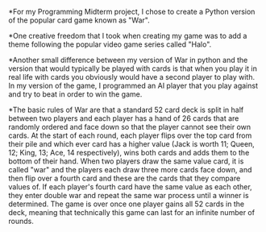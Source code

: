 *For my Programming Midterm project, I chose to create a Python version of the popular card game known as "War".

*One creative freedom that I took when creating my game was to add a theme following the popular video game series called "Halo".

*Another small difference between my version of War in python and the version that would typically be played with cards is that when
you play it in real life with cards you obviously would have a second player to play with. In my version of the game, I programmed
an AI player that you play against and try to beat in order to win the game.

*The basic rules of War are that a standard 52 card deck is split in half between two players and each player has a hand of 26 cards that
are randomly ordered and face down so that the player cannot see their own cards. At the start of each round, each player flips over the
top card from their pile and which ever card has a higher value (Jack is worth 11; Queen, 12; King, 13; Ace, 14 respectively), wins both
cards and adds them to the bottom of their hand. When two players draw the same value card, it is called "war" and the players each draw
three more cards face down, and then flip over a fourth card and these are the cards that they compare values of. If each player's fourth
card have the same value as each other, they enter double war and repeat the same war process until a winner is determined. The game is
over once one player gains all 52 cards in the deck, meaning that technically this game can last for an infinite number of rounds.


